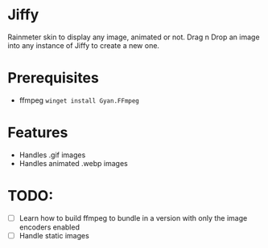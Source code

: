 # Jiffy

Rainmeter skin to display any image, animated or not. Drag n Drop an image into any instance of Jiffy to create a new one.

# Prerequisites

- ffmpeg `winget install Gyan.FFmpeg`

# Features

- Handles .gif images
- Handles animated .webp images

# TODO:

- [ ] Learn how to build ffmpeg to bundle in a version with only the image encoders enabled
- [ ] Handle static images
